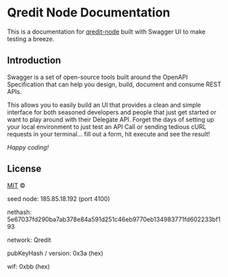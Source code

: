 # Qredit Node Documentation

This is a documentation for [qredit-node](https://github.com/HodlerCompany/qredit-full-node) built with Swagger UI to make testing a breeze.

## Introduction

Swagger is a set of open-source tools built around the OpenAPI Specification that can help you design, build, document and consume REST APIs.

This allows you to easily build an UI that provides a clean and simple interface for both seasoned developers and people that just get started or want to play around with their Delegate API. Forget the days of setting up your local environment to just test an API Call or sending tedious cURL requests in your terminal... fill out a form, hit execute and see the result!


*Happy coding!*

## License

[MIT](LICENSE) ©


seed node: 185.85.18.192 (port 4100)

nethash: 5e67037fd290ba7ab378e84a591d251c46eb9770eb134983771fd602233bf193

network: Qredit

pubKeyHash / version: 0x3a (hex)

wif: 0xbb (hex)
